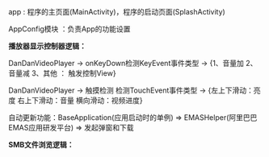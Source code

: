 app : 程序的主页面(MainActivity)，程序的启动页面(SplashActivity)

AppConfig模块 ：负责App的功能设置

**播放器显示控制器逻辑：**

DanDanVideoPlayer -> onKeyDown检测KeyEvent事件类型 -> {1、音量加 2、音量减 3、其他 ： 触发控制View}

DanDanVideoPlayer -> 触摸检测 检测TouchEvent事件类型 -> {左上下滑动：亮度  右上下滑动：音量  横向滑动：视频进度}

自动更新功能：BaseApplication(应用启动时的单例) => EMASHelper(阿里巴巴EMAS应用研发平台) => 发起弹窗和下载

**SMB文件浏览逻辑：**



